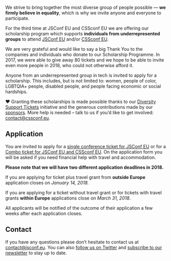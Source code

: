 We strive to bring together the most diverse group of people possible — **we firmly believe in equality**, which is why we invite anyone and everyone to participate.

For the third time at JSConf EU and CSSconf EU we are offering our scholarship program which supports **individuals from underrepresented groups** to attend [JSConf EU](http://2018.jsconf.eu/) and/or [CSSconf EU](http://2018.cssconf.eu/).

We are very grateful and would like to say a big Thank You to the companies and individuals who donate to our Scholarship Programme. In 2017, we were able to give away 80 tickets and we hope to be able to invite even more people in 2018, who could not otherwise afford it.

Anyone from an underrepresented group in tech is invited to apply for a scholarship. This includes, but is not limited to: women, people of color, LGBTQIA+ people, disabled people, and people facing economic or social hardships.

❤️
Granting these scholarships is made possible thanks to our [Diversity Support Tickets](https://2018.jsconf.eu/diversity-support-tickets/) initiative and the generous contributions made by our [sponsors](https://2018.jsconf.eu/sponsors). More help is needed – talk to us if you’d like to get involved: [contact@cssconf.eu](mailto:contact@jsconf.eu).

## Application

You are invited to apply for a [single conference ticket for JSConf EU](https://docs.google.com/forms/d/1MDrrmr825HRmZ3UKJRkr5kZvZMM-uG21yNkseC0keoI/) or for a [Combo ticket for JSConf EU and CSSconf EU](https://docs.google.com/forms/d/1tLvWsds4e8JPcDAv5_2-blrbxA_T-LpkiWBuEoBLt7s/). On the application form you will be asked if you need financial help with travel and accommodation.  

**Please note that we will have two different application deadlines in 2018.**

If you are applying for ticket plus travel grant from **outside Europe** application closes on *January 14, 2018.*

If you are applying for a ticket without travel grant or for tickets with travel grants **within Europe** applications close on *March 31, 2018*.

All applicants will be notified of the outcome of their application a few weeks after each application closes.

## Contact

If you have any questions please don’t hesitate to contact us at contact@jsconf.eu. You can also [follow us on Twitter](https://twitter.com/jsconfeu) and [subscribe to our newsletter](https://confirmsubscription.com/h/d/82029683ADB683FB) to stay up to date.
